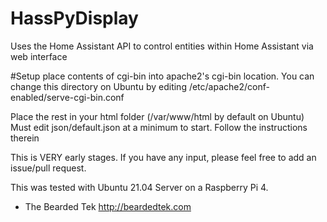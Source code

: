 # HassPyDisplay
Uses the Home Assistant API to control entities within Home Assistant via web interface

#Setup
place contents of cgi-bin into apache2's cgi-bin location.  You can change this directory on Ubuntu by editing /etc/apache2/conf-enabled/serve-cgi-bin.conf

Place the rest in your html folder (/var/www/html by default on Ubuntu)
Must edit json/default.json at a minimum to start.
Follow the instructions therein

This is VERY early stages.  If you have any input, please feel free to add an issue/pull request.

This was tested with Ubuntu 21.04 Server on a Raspberry Pi 4.

- The Bearded Tek
http://beardedtek.com
